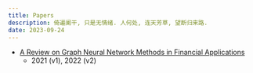 ```yaml
---
title: Papers
description: 倚遍阑干, 只是无情绪. 人何处, 连天芳草, 望断归来路.
date: 2023-09-24
---
```


- [A Review on Graph Neural Network Methods in Financial Applications](https://arxiv.org/abs/2111.15367)
  - 2021 (v1), 2022 (v2)
